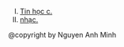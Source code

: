 <html>
<head> 
	<meta charset="utf-8">
</head>
	<body>
	<ol type="I">
			<li>
				<a href="Tin Hoc c++.html">
					Tin học c.
				</a>
			</li>
			<li>
				<a href="./Nhac.html">
					nhạc.
				</a>
			</li>
		</ol>
	@copyright by Nguyen Anh Minh
	</body>
</html>

